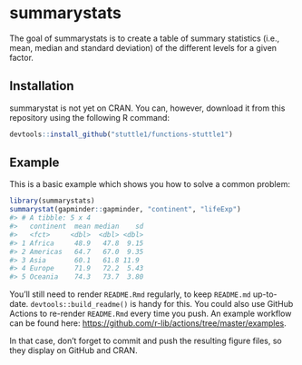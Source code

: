 
<!-- README.md is generated from README.Rmd. Please edit that file -->

# summarystats

<!-- badges: start -->
<!-- badges: end -->

The goal of summarystats is to create a table of summary statistics
(i.e., mean, median and standard deviation) of the different levels for
a given factor.

## Installation

summarystat is not yet on CRAN. You can, however, download it from this
repository using the following R command:

``` r
devtools::install_github("stuttle1/functions-stuttle1")
```

## Example

This is a basic example which shows you how to solve a common problem:

``` r
library(summarystats)
summarystat(gapminder::gapminder, "continent", "lifeExp")
#> # A tibble: 5 x 4
#>   continent  mean median    sd
#>   <fct>     <dbl>  <dbl> <dbl>
#> 1 Africa     48.9   47.8  9.15
#> 2 Americas   64.7   67.0  9.35
#> 3 Asia       60.1   61.8 11.9 
#> 4 Europe     71.9   72.2  5.43
#> 5 Oceania    74.3   73.7  3.80
```

You’ll still need to render `README.Rmd` regularly, to keep `README.md`
up-to-date. `devtools::build_readme()` is handy for this. You could also
use GitHub Actions to re-render `README.Rmd` every time you push. An
example workflow can be found here:
<https://github.com/r-lib/actions/tree/master/examples>.

In that case, don’t forget to commit and push the resulting figure
files, so they display on GitHub and CRAN.
